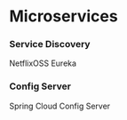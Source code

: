 # Microservices

### Service Discovery
NetflixOSS Eureka


### Config Server
Spring Cloud Config Server
